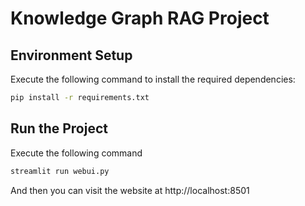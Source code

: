 # Knowledge Graph RAG Project

## Environment Setup
Execute the following command to install the required dependencies:
```bash
pip install -r requirements.txt
```

## Run the Project
Execute the following command
``` bash
streamlit run webui.py
```
And then you can visit the website at http://localhost:8501